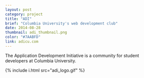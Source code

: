 ```yaml
---
layout: post
category: project
title: "ADI"
brief: "Columbia University's web development club"
date: 2014-08-28
thumbnail: adi_thumbnail.png
color: "#7AABFD"
link: adicu.com
---
```


The Application Development Initiative is a community for student developers at Columbia University.

{% include i.html src="adi_logo.gif" %}
